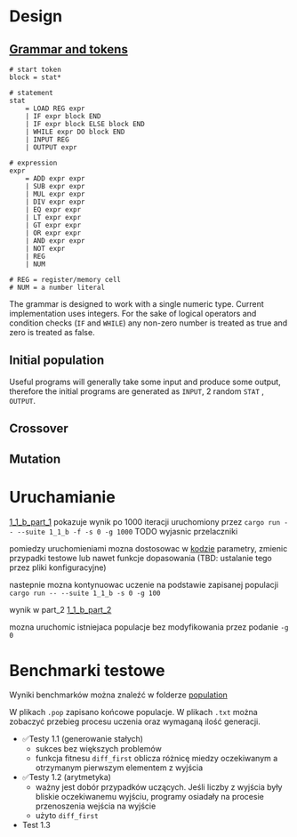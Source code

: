 # Design

## [Grammar and tokens](../genlang/src/tinygp/common.rs)
```
# start token
block = stat*

# statement
stat
    = LOAD REG expr
    | IF expr block END
    | IF expr block ELSE block END
    | WHILE expr DO block END
    | INPUT REG
    | OUTPUT expr

# expression
expr
    = ADD expr expr
    | SUB expr expr
    | MUL expr expr
    | DIV expr expr
    | EQ expr expr
    | LT expr expr
    | GT expr expr
    | OR expr expr
    | AND expr expr
    | NOT expr
    | REG
    | NUM

# REG = register/memory cell
# NUM = a number literal
```

The grammar is designed to work with a single numeric type. Current implementation uses integers. For the sake of logical operators and condition checks (`IF` and `WHILE`) any non-zero number is treated as true and zero is treated as false.

## Initial population
Useful programs will generally take some input and produce some output, therefore the initial programs are generated as `INPUT`, 2 random `STAT` , `OUTPUT`.

## Crossover

## Mutation


# Uruchamianie
[1_1_b_part_1](./1_1_b_part_1) pokazuje wynik po 1000 iteracji uruchomiony przez
`cargo run -- --suite 1_1_b -f -s 0 -g 1000`
TODO wyjasnic przelaczniki

pomiedzy uruchomieniami mozna dostosowac w [kodzie](../genlang/src/benchmark/bench_1_1.rs) parametry, zmienic przypadki testowe lub nawet funkcje dopasowania (TBD: ustalanie tego przez pliki konfiguracyjne)

nastepnie mozna kontynuowac uczenie na podstawie zapisanej populacji
`cargo run -- --suite 1_1_b -s 0 -g 100`

wynik w part_2
[1_1_b_part_2](./1_1_b_part_2)

mozna uruchomic istniejaca populacje bez modyfikowania przez podanie `-g 0`

# Benchmarki testowe
Wyniki benchmarków można znaleźć w folderze [population](../genlang/population/)

W plikach `.pop` zapisano końcowe populacje. W plikach `.txt` można zobaczyć przebieg procesu uczenia oraz wymaganą ilość generacji.

- ✅Testy 1.1 (generowanie stałych)
  - sukces bez większych problemów
  - funkcja fitnesu `diff_first` oblicza różnicę miedzy oczekiwanym a otrzymanym pierwszym elementem z wyjścia
- ✅Testy 1.2 (arytmetyka)
  - ważny jest dobór przypadków uczących. Jeśli liczby z wyjścia były bliskie oczekiwanemu wyjściu, programy osiadały na procesie przenoszenia wejścia na wyjście
  - użyto `diff_first`
- Test 1.3